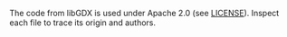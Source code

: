 The code from libGDX is used under Apache 2.0 (see [LICENSE](libGDX-LICENSE)).
Inspect each file to trace its origin and authors.